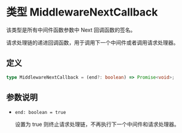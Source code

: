 # 类型 MiddlewareNextCallback

该类型是所有中间件函数参数中 Next 回调函数的签名。

请求处理链的递进回调函数，用于调用下一个中间件或者调用请求处理器。

## 定义

```ts
type MiddlewareNextCallback = (end?: boolean) => Promise<void>;
```

## 参数说明

- `end: boolean = true`

    设置为 true 则终止请求处理链，不再执行下一个中间件和请求处理器。
